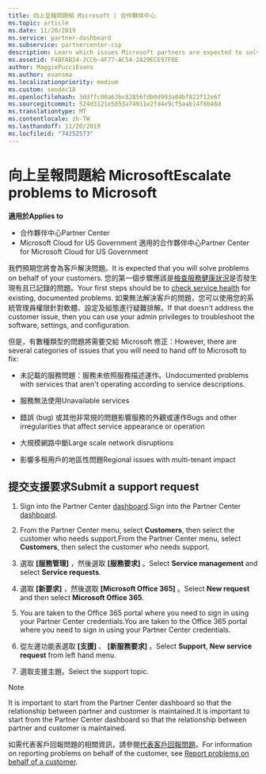 ```yaml
---
title: 向上呈報問題給 Microsoft | 合作夥伴中心
ms.topic: article
ms.date: 11/20/2019
ms.service: partner-dashboard
ms.subservice: partnercenter-csp
description: Learn which issues Microsoft partners are expected to solve themselves for their customers and which issues they may need to escalate to Microsoft.
ms.assetid: F4BFAB24-2CC6-4F77-AC54-2A29ECE97F0E
author: MaggiePucciEvans
ms.author: evansma
ms.localizationpriority: medium
ms.custom: seodec18
ms.openlocfilehash: 3ddffc00a63bc82856fdb0d993a04bf822f12e6f
ms.sourcegitcommit: 524d3121e5053a74911e2fd4e9cf5aab14f6b48d
ms.translationtype: MT
ms.contentlocale: zh-TW
ms.lasthandoff: 11/20/2019
ms.locfileid: "74252573"
---
```

# <a name="escalate-problems-to-microsoft"></a><span data-ttu-id="1b0dd-103">向上呈報問題給 Microsoft</span><span class="sxs-lookup"><span data-stu-id="1b0dd-103">Escalate problems to Microsoft</span></span>

<span data-ttu-id="1b0dd-104">**適用於**</span><span class="sxs-lookup"><span data-stu-id="1b0dd-104">**Applies to**</span></span>

-  <span data-ttu-id="1b0dd-105">合作夥伴中心</span><span class="sxs-lookup"><span data-stu-id="1b0dd-105">Partner Center</span></span>
-  <span data-ttu-id="1b0dd-106">Microsoft Cloud for US Government 適用的合作夥伴中心</span><span class="sxs-lookup"><span data-stu-id="1b0dd-106">Partner Center for Microsoft Cloud for US Government</span></span>

<span data-ttu-id="1b0dd-107">我們預期您將會為客戶解決問題。</span><span class="sxs-lookup"><span data-stu-id="1b0dd-107">It is expected that you will solve problems on behalf of your customers.</span></span> <span data-ttu-id="1b0dd-108">您的第一個步驟應該是[檢查服務健康狀況](check-service-health.md)是否發生現有且已記錄的問題。</span><span class="sxs-lookup"><span data-stu-id="1b0dd-108">Your first steps should be to [check service health](check-service-health.md) for existing, documented problems.</span></span> <span data-ttu-id="1b0dd-109">如果無法解決客戶的問題，您可以使用您的系統管理員權限針對軟體、設定及組態進行疑難排解。</span><span class="sxs-lookup"><span data-stu-id="1b0dd-109">If that doesn't address the customer issue, then you can use your admin privileges to troubleshoot the software, settings, and configuration.</span></span>

<span data-ttu-id="1b0dd-110">但是，有數種類型的問題將需要交給 Microsoft 修正：</span><span class="sxs-lookup"><span data-stu-id="1b0dd-110">However, there are several categories of issues that you will need to hand off to Microsoft to fix:</span></span>

- <span data-ttu-id="1b0dd-111">未記載的服務問題：服務未依照服務描述運作。</span><span class="sxs-lookup"><span data-stu-id="1b0dd-111">Undocumented problems with services that aren't operating according to service descriptions.</span></span>

- <span data-ttu-id="1b0dd-112">服務無法使用</span><span class="sxs-lookup"><span data-stu-id="1b0dd-112">Unavailable services</span></span>

- <span data-ttu-id="1b0dd-113">錯誤 (bug) 或其他非常規的問題影響服務的外觀或運作</span><span class="sxs-lookup"><span data-stu-id="1b0dd-113">Bugs and other irregularities that affect service appearance or operation</span></span>

- <span data-ttu-id="1b0dd-114">大規模網路中斷</span><span class="sxs-lookup"><span data-stu-id="1b0dd-114">Large scale network disruptions</span></span>

- <span data-ttu-id="1b0dd-115">影響多租用戶的地區性問題</span><span class="sxs-lookup"><span data-stu-id="1b0dd-115">Regional issues with multi-tenant impact</span></span>

## <a name="submit-a-support-request"></a><span data-ttu-id="1b0dd-116">提交支援要求</span><span class="sxs-lookup"><span data-stu-id="1b0dd-116">Submit a support request</span></span>

1. <span data-ttu-id="1b0dd-117">Sign into the Partner Center [dashboard](https://partner.microsoft.com/dashboard).</span><span class="sxs-lookup"><span data-stu-id="1b0dd-117">Sign into the Partner Center [dashboard](https://partner.microsoft.com/dashboard).</span></span>

2. <span data-ttu-id="1b0dd-118">From the Partner Center menu, select **Customers**, then select the customer who needs support.</span><span class="sxs-lookup"><span data-stu-id="1b0dd-118">From the Partner Center menu, select **Customers**, then select the customer who needs support.</span></span>

3. <span data-ttu-id="1b0dd-119">選取 **\[服務管理\]** ，然後選取 **\[服務要求\]** 。</span><span class="sxs-lookup"><span data-stu-id="1b0dd-119">Select **Service management** and select **Service requests**.</span></span>

4. <span data-ttu-id="1b0dd-120">選取 **\[新要求\]** ，然後選取 **\[Microsoft Office 365\]** 。</span><span class="sxs-lookup"><span data-stu-id="1b0dd-120">Select **New request** and then select **Microsoft Office 365**.</span></span>

5. <span data-ttu-id="1b0dd-121">You are taken to the Office 365 portal where you need to sign in using your Partner Center credentials.</span><span class="sxs-lookup"><span data-stu-id="1b0dd-121">You are taken to the Office 365 portal where you need to sign in using your Partner Center credentials.</span></span>

6. <span data-ttu-id="1b0dd-122">從左邊功能表選取 **\[支援\]** 、 **\[新服務要求\]** 。</span><span class="sxs-lookup"><span data-stu-id="1b0dd-122">Select **Support**, **New service request** from left hand menu.</span></span>

7. <span data-ttu-id="1b0dd-123">選取支援主題。</span><span class="sxs-lookup"><span data-stu-id="1b0dd-123">Select the support topic.</span></span>

>[!NOTE]
><span data-ttu-id="1b0dd-124">It is important to start from the Partner Center dashboard so that the relationship between partner and customer is maintained.</span><span class="sxs-lookup"><span data-stu-id="1b0dd-124">It is important to start from the Partner Center dashboard so that the relationship between partner and customer is maintained.</span></span> 


<span data-ttu-id="1b0dd-125">如需代表客戶回報問題的相關資訊，請參閱[代表客戶回報問題](report-problems-on-behalf-of-a-customer.md)。</span><span class="sxs-lookup"><span data-stu-id="1b0dd-125">For information on reporting problems on behalf of the customer, see [Report problems on behalf of a customer](report-problems-on-behalf-of-a-customer.md).</span></span>

 

 



